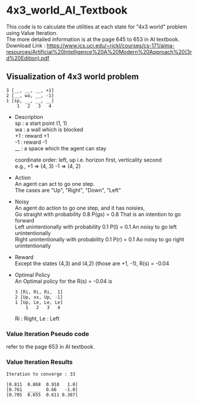 # 4x3_world_AI_Textbook

This code is to calculate the utilities at each state for "4x3 world" problem using Value Iteration. <br />
The more detailed information is at the page 645 to 653 in AI textbook. <br />
Download Link : https://www.ics.uci.edu/~rickl/courses/cs-171/aima-resources/Artificial%20Intelligence%20A%20Modern%20Approach%20(3rd%20Edition).pdf <br />

## Visualization of 4x3 world problem 

```
3 [__, __, __, +1]
2 [__, wa, __, -1]
1 [sp, __, __, __]
    1   2   3   4
```

- Description <br />
    sp : a start point (1, 1) <br />
    wa : a wall which is blocked <br />
    +1 : reward +1 <br />
    -1 : reward -1 <br />
    __ : a space which the agent can stay <br />

    coordinate order: left, up i.e. horizon first, verticality second <br />
    e.g., +1 => (4, 3)
          -1 => (4, 2)

- Action <br />
    An agent can act to go one step. <br />
    The cases are "Up", "Right", "Down", "Left" <br />

- Noisy <br />
    An agent do action to go one step, and it has noisies, <br />
    Go straight with probability 0.8             P(gs) = 0.8   That is an intention to go forward <br />
    Left unintentionally with probability 0.1    P(l) = 0.1    An noisy to go left unintentionally <br />
    Right unintentionally with probability 0.1   P(r) = 0.1    Ao noisy to go right unintentionally <br />

- Reward <br />
    Except the states (4,3) and (4,2) (those are +1, -1), R(s) = -0.04

- Optimal Policy <br />
    An Optimal policy for the R(s) = -0.04 is

    ```
    3 [Ri, Ri, Ri,  1]
    2 [Up, xx, Up, -1]
    1 [Up, Le, Le, Le]
        1   2   3   4
    ```
    Ri : Right, Le : Left

### Value Iteration Pseudo code

refer to the page 653 in AI textbook.

### Value Iteration Results

```
Iteration to converge : 33

[0.811  0.868  0.918   1.0]
[0.761  _____  0.66   -1.0]
[0.705  0.655  0.611 0.387]
```
